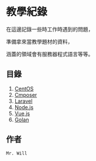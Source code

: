 # 教學紀錄

在這邊記錄一些時工作時遇到的問題，

準備拿來當教學題材的資料，

涵蓋的領域會有服務器程式語言等等。

## 目錄
01. [CentOS](01_CentOS/README.md)
02. [Cmposer](02_Cmposer/README.md)
03. [Laravel](03_Laravel/README.md)
04. [Node.js](04_NodeJS/README.md)
05. [Vue,js](05_VueJS/README.md)
06. [Golan](06_Golan/README.md)

## 作者
`Mr. Will`